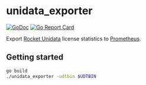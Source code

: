 # unidata_exporter
[![GoDoc](https://godoc.org/github.com/moorereason/unidata_exporter?status.svg)](https://godoc.org/github.com/moorereason/unidata_exporter)
[![Go Report Card](https://goreportcard.com/badge/moorereason/unidata_exporter)](https://goreportcard.com/report/moorereason/unidata_exporter)

Export [Rocket Unidata](http://www.rocketsoftware.com/) license statistics to [Prometheus](https://prometheus.io).

## Getting started

```bash
go build
./unidata_exporter -udtbin $UDTBIN
```
